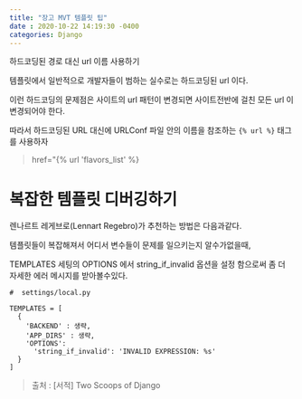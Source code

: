 ```yaml
--- 
title: "장고 MVT 템플릿 팁"
date : 2020-10-22 14:19:30 -0400
categories: Django
--- 
```






하드코딩된 경로 대신 url 이름 사용하기

템플릿에서 일반적으로 개발자들이 범하는 실수로는 하드코딩된 url 이다.

이런 하드코딩의 문제점은 사이트의 url 패턴이 변경되면 사이트전반에 걸친 모든 url 이 변경되어야 한다.

따라서 하드코딩된 URL 대신에 URLConf 파일 안의 이름을 참조하는 ```{% url %}``` 태그를 사용하자

> href="{% url 'flavors_list' %}


# 복잡한 템플릿 디버깅하기

렌나르트 레게브로(Lennart Regebro)가 추천하는 방법은 다음과같다.

템플릿들이 복잡해져서 어디서 변수들이 문제를 일으키는지 알수가없을때,

TEMPLATES 세팅의 OPTIONS 에서 string_if_invalid 옵션을 설정 함으로써 좀 더 자세한 에러 메시지를 받아볼수있다.

```
#  settings/local.py

TEMPLATES = [
  {
    'BACKEND' : 생략,
    'APP_DIRS' : 생략,
    'OPTIONS':
      'string_if_invalid': 'INVALID EXPRESSION: %s'
  }
]
```

> 출처 : [서적] Two Scoops of Django
